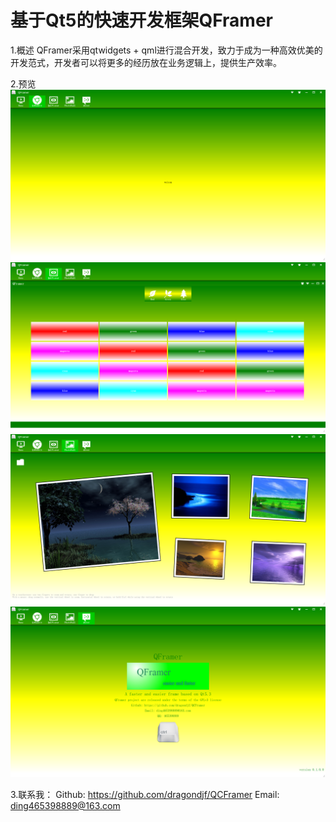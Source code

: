 基于Qt5的快速开发框架QFramer
===========================================================
1.概述
    QFramer采用qtwidgets + qml进行混合开发，致力于成为一种高效优美的开发范式，开发者可以将更多的经历放在业务逻辑上，提供生产效率。

2.预览
![4](doc/4.png)
![3](doc/3.png)
![1](doc/1.png)
![1](doc/2.png)

3.联系我：
    Github: https://github.com/dragondjf/QCFramer
    Email: ding465398889@163.com
